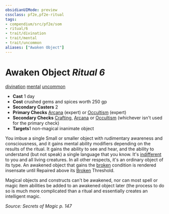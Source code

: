 ```yaml
---
obsidianUIMode: preview
cssclass: pf2e,pf2e-ritual
tags:
- compendium/src/pf2e/som
- ritual/6
- trait/divination
- trait/mental
- trait/uncommon
aliases: ["Awaken Object"]
---
```

# Awaken Object *Ritual 6*  
[divination](../../../Rules/traits/divination.md)  [mental](../../../Rules/traits/mental.md)  [uncommon](../../../Rules/traits/uncommon.md)  

- **Cast** 1 day
- **Cost** crushed gems and spices worth 250 gp
- **Secondary Casters** 2
- **Primary Checks** [Arcana](../../skills.md#Arcana) (expert) or [Occultism](../../skills.md#Occultism) (expert)
- **Secondary Checks** [Crafting](../../skills.md#Crafting), [Arcana](../../skills.md#Arcana) or [Occultism](../../skills.md#Occultism) (whichever isn't used for the primary check)
- **Targets**1 non-magical inanimate object

You imbue a single Small or smaller object with rudimentary awareness and consciousness, and it gains mental ability modifiers depending on the results of the ritual. It gains the ability to see and hear, and the ability to understand (but not speak) a single language that you know. It's [indifferent](../../../Rules/conditions.md#Indifferent) to you and all living creatures. In all other respects, it's an ordinary object of its type. An awakened object that gains the [broken](../../../Rules/conditions.md#Broken) condition is rendered insensate until Repaired above its [Broken](../../../Rules/conditions.md#Broken) Threshold.

Magical objects and constructs can't be awakened, nor can most spell or magic item abilities be added to an awakened object later (the process to do so is much more complicated than a ritual and essentially creates an intelligent magic.

*Source: Secrets of Magic p. 147*